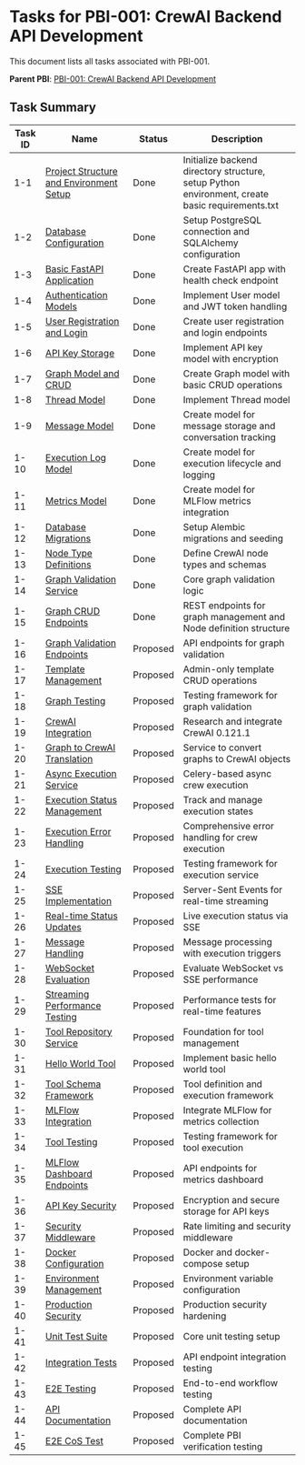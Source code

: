# Tasks for PBI-001: CrewAI Backend API Development

This document lists all tasks associated with PBI-001.

**Parent PBI**: [PBI-001: CrewAI Backend API Development](mdc:prd.md)

## Task Summary

| Task ID | Name | Status | Description |
|---------|------|--------|-------------|
| 1-1 | [Project Structure and Environment Setup](mdc:PBI-001-1.md) | Done | Initialize backend directory structure, setup Python environment, create basic requirements.txt |
| 1-2 | [Database Configuration](mdc:PBI-001-2.md) | Done | Setup PostgreSQL connection and SQLAlchemy configuration |
| 1-3 | [Basic FastAPI Application](mdc:PBI-001-3.md) | Done | Create FastAPI app with health check endpoint |
| 1-4 | [Authentication Models](mdc:PBI-001-4.md) | Done | Implement User model and JWT token handling |
| 1-5 | [User Registration and Login](mdc:PBI-001-5.md) | Done | Create user registration and login endpoints |
| 1-6 | [API Key Storage](mdc:PBI-001-6.md) | Done | Implement API key model with encryption |
| 1-7 | [Graph Model and CRUD](mdc:PBI-001-7.md) | Done | Create Graph model with basic CRUD operations |
| 1-8 | [Thread Model](mdc:PBI-001-8.md) | Done | Implement Thread model |
| 1-9 | [Message Model](mdc:PBI-001-9.md) | Done | Create model for message storage and conversation tracking |
| 1-10 | [Execution Log Model](mdc:PBI-001-10.md) | Done | Create model for execution lifecycle and logging |
| 1-11 | [Metrics Model](mdc:PBI-001-11.md) | Done | Create model for MLFlow metrics integration |
| 1-12 | [Database Migrations](mdc:PBI-001-12.md) | Done | Setup Alembic migrations and seeding |
| 1-13 | [Node Type Definitions](mdc:PBI-001-13.md) | Done | Define CrewAI node types and schemas |
| 1-14 | [Graph Validation Service](mdc:PBI-001-14.md) | Done | Core graph validation logic |
| 1-15 | [Graph CRUD Endpoints](mdc:PBI-001-15.md) | Done | REST endpoints for graph management and Node definition structure |
| 1-16 | [Graph Validation Endpoints](mdc:PBI-001-16.md) | Proposed | API endpoints for graph validation |
| 1-17 | [Template Management](mdc:PBI-001-17.md) | Proposed | Admin-only template CRUD operations |
| 1-18 | [Graph Testing](mdc:PBI-001-18.md) | Proposed | Testing framework for graph validation |
| 1-19 | [CrewAI Integration](mdc:PBI-001-19.md) | Proposed | Research and integrate CrewAI 0.121.1 |
| 1-20 | [Graph to CrewAI Translation](mdc:PBI-001-20.md) | Proposed | Service to convert graphs to CrewAI objects |
| 1-21 | [Async Execution Service](mdc:PBI-001-21.md) | Proposed | Celery-based async crew execution |
| 1-22 | [Execution Status Management](mdc:PBI-001-22.md) | Proposed | Track and manage execution states |
| 1-23 | [Execution Error Handling](mdc:PBI-001-23.md) | Proposed | Comprehensive error handling for crew execution |
| 1-24 | [Execution Testing](mdc:PBI-001-24.md) | Proposed | Testing framework for execution service |
| 1-25 | [SSE Implementation](mdc:PBI-001-25.md) | Proposed | Server-Sent Events for real-time streaming |
| 1-26 | [Real-time Status Updates](mdc:PBI-001-26.md) | Proposed | Live execution status via SSE |
| 1-27 | [Message Handling](mdc:PBI-001-27.md) | Proposed | Message processing with execution triggers |
| 1-28 | [WebSocket Evaluation](mdc:PBI-001-28.md) | Proposed | Evaluate WebSocket vs SSE performance |
| 1-29 | [Streaming Performance Testing](mdc:PBI-001-29.md) | Proposed | Performance tests for real-time features |
| 1-30 | [Tool Repository Service](mdc:PBI-001-30.md) | Proposed | Foundation for tool management |
| 1-31 | [Hello World Tool](mdc:PBI-001-31.md) | Proposed | Implement basic hello world tool |
| 1-32 | [Tool Schema Framework](mdc:PBI-001-32.md) | Proposed | Tool definition and execution framework |
| 1-33 | [MLFlow Integration](mdc:PBI-001-33.md) | Proposed | Integrate MLFlow for metrics collection |
| 1-34 | [Tool Testing](mdc:PBI-001-34.md) | Proposed | Testing framework for tool execution |
| 1-35 | [MLFlow Dashboard Endpoints](mdc:PBI-001-35.md) | Proposed | API endpoints for metrics dashboard |
| 1-36 | [API Key Security](mdc:PBI-001-36.md) | Proposed | Encryption and secure storage for API keys |
| 1-37 | [Security Middleware](mdc:PBI-001-37.md) | Proposed | Rate limiting and security middleware |
| 1-38 | [Docker Configuration](mdc:PBI-001-38.md) | Proposed | Docker and docker-compose setup |
| 1-39 | [Environment Management](mdc:PBI-001-39.md) | Proposed | Environment variable configuration |
| 1-40 | [Production Security](mdc:PBI-001-40.md) | Proposed | Production security hardening |
| 1-41 | [Unit Test Suite](mdc:PBI-001-41.md) | Proposed | Core unit testing setup |
| 1-42 | [Integration Tests](mdc:PBI-001-42.md) | Proposed | API endpoint integration testing |
| 1-43 | [E2E Testing](mdc:PBI-001-43.md) | Proposed | End-to-end workflow testing |
| 1-44 | [API Documentation](mdc:PBI-001-44.md) | Proposed | Complete API documentation |
| 1-45 | [E2E CoS Test](mdc:PBI-001-45.md) | Proposed | Complete PBI verification testing | 